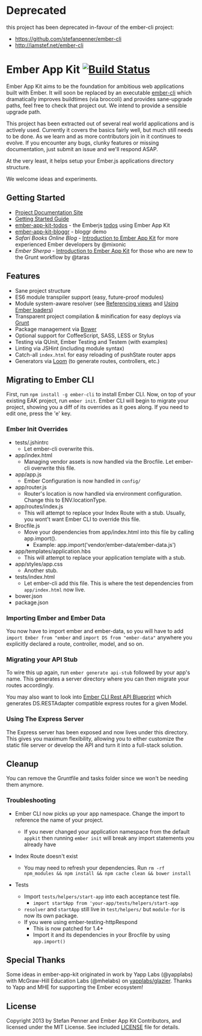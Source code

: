 # Deprecated

this project has been deprecated in-favour of the ember-cli project:

* https://github.com/stefanpenner/ember-cli
* http://iamstef.net/ember-cli






# Ember App Kit [![Build Status](https://travis-ci.org/stefanpenner/ember-app-kit.png?branch=master)](https://travis-ci.org/stefanpenner/ember-app-kit)

Ember App Kit aims to be the foundation for ambitious web applications built with Ember. It will soon be replaced by an executable [ember-cli](https://github.com/stefanpenner/ember-cli) which dramatically improves buildtimes (via broccoli) and provides sane-upgrade paths, feel free to check that project out. We intend to provide a sensible upgrade path.

This project has been extracted out of several real world applications and is actively used. Currently it covers the basics fairly well, but much still needs to be done. As we learn and as more contributors join in it continues to evolve. If you encounter any bugs, clunky features or missing documentation, just submit an issue and we'll respond ASAP.

At the very least, it helps setup your Ember.js applications directory structure.

We welcome ideas and experiments.

## Getting Started

* [Project Documentation Site](http://stefanpenner.github.io/ember-app-kit/)
* [Getting Started Guide](http://stefanpenner.github.io/ember-app-kit/guides/getting-started.html)
* [ember-app-kit-todos](https://github.com/stefanpenner/ember-app-kit-todos) - the Emberjs [todos](http://emberjs.com/guides/getting-started/) using Ember App Kit
* [ember-app-kit-bloggr](https://github.com/pixelhandler/ember-app-kit-example-with-bloggr-client) - bloggr demo
* *Safari Books Online Blog* - [Introduction to Ember App Kit](http://blog.safaribooksonline.com/2013/09/18/ember-app-kit/) for more experienced Ember developers by @mixonic
* *Ember Sherpa* - [Introduction to Ember App Kit](http://embersherpa.com/articles/introduction-to-ember-app-kit/) for those who are new to the Grunt workflow by @taras


## Features

- Sane project structure
- ES6 module transpiler support (easy, future-proof modules)
- Module system-aware resolver (see [Referencing views](https://github.com/stefanpenner/ember-app-kit/wiki/Referencing-Views) and [Using Ember loaders](https://github.com/stefanpenner/ember-app-kit/wiki/Using-Ember-loaders))
- Transparent project compilation & minification for easy deploys via [Grunt](http://gruntjs.com/)
- Package management via [Bower](https://github.com/bower/bower)
- Optional support for CoffeeScript, SASS, LESS or Stylus
- Testing via QUnit, Ember Testing and Testem (with examples)
- Linting via JSHint (including module syntax)
- Catch-all `index.html` for easy reloading of pushState router apps
- Generators via [Loom](https://github.com/cavneb/loom-generators-ember-appkit) (to generate routes, controllers, etc.)

## Migrating to Ember CLI

First, run `npm install -g ember-cli` to install Ember CLI.
Now, on top of your existing EAK project, run `ember init`. Ember CLI
will begin to migrate your project, showing you a diff of its overrides as it
goes along. If you need to edit one, press the 'e' key.

### Ember Init Overrides

* tests/.jshintrc
  * Let ember-cli overwrite this.
* app/index.html
    * Managing vendor assets is now handled via the Brocfile. Let
      ember-cli overwrite this file.
* app/app.js
  * Ember Configuration is now handled in `config/`
* app/router.js
  * Router's location is now handled via environment configuration.
    Change this to ENV.locationType.
* app/routes/index.js
  * This will attempt to replace your Index Route with a stub. Usually,
    you wont't want Ember CLI to override this file.
* Brocfile.js
  * Move your dependencies from app/index.html into this file by calling
    app.import().
    * Example: app.import('vendor/ember-data/ember-data.js')
* app/templates/application.hbs
  * This will attempt to replace your application template with a stub.
* app/styles/app.css
  * Another stub.
* tests/index.html
  * Let ember-cli add this file. This is where the test dependencies
    from `app/index.html` now live.
* bower.json
* package.json


### Importing Ember and Ember Data

You now have to import ember and ember-data, so you will have to add `import Ember from "ember` and
`import DS from "ember-data"` anywhere you explicitly declared a route, controller, model, and so on.

### Migrating your API Stub

To wire this up again, run `ember generate api-stub` followed by your app's name.
This generates a server directory where you can then migrate your routes accordingly.

You may also want to look into [Ember CLI Rest API Blueprint](https://github.com/manuelmitasch/ember-cli-rest-api-blueprint)
which generates DS.RESTAdapter compatible express routes for a given Model.

### Using The Express Server

The Express server has been exposed and now lives under this directory.
This gives you maximum flexibility, allowing you to either customize the static
file server or develop the API and turn it into a full-stack solution.

## Cleanup

You can remove the Gruntfile and tasks folder since we won't be needing them anymore.

### Troubleshooting

* Ember CLI now picks up your app namespace. Change the import to
  reference the name of your project.
  * If you never changed your application namespace from the default
    `appkit` then running `ember init` will break any import statements
     you already have

* Index Route doesn't exist
  * You may need to refresh your dependencies. Run `rm -rf npm_modules && npm install && npm
    cache clean && bower install`

* Tests
  * Import `tests/helpers/start-app` into each acceptance test file.
    * `import startApp from 'your-app/tests/helpers/start-app`
  * `resolver` and `startApp` still live in `test/helpers/` but
    `module-for` is now its own package.
  * If you were using ember-testing-httpRespond
    * This is now patched for 1.4+
    * Import it and its dependencies in your Brocfile by using
      `app.import()`

## Special Thanks

Some ideas in ember-app-kit originated in work by Yapp Labs (@yapplabs) with McGraw-Hill Education Labs (@mhelabs) on [yapplabs/glazier](https://github.com/yapplabs/glazier). Thanks to Yapp and MHE for supporting the Ember ecosystem!

## License

Copyright 2013 by Stefan Penner and Ember App Kit Contributors, and licensed under the MIT License. See included
[LICENSE](/stefanpenner/ember-app-kit/blob/master/LICENSE) file for details.
